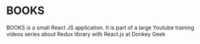 # BOOKS
BOOKS is a small React JS application. It is part of a large Youtube training videos series about Redux library with React.js at Donkey Geek
